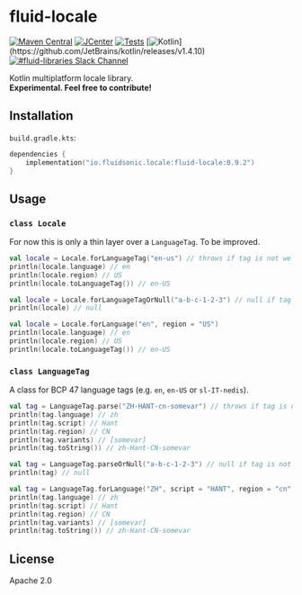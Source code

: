 fluid-locale
============

[![Maven Central](https://img.shields.io/maven-central/v/io.fluidsonic.locale/fluid-locale?label=Maven%20Central)](https://search.maven.org/artifact/io.fluidsonic.locale/fluid-locale)
[![JCenter](https://img.shields.io/bintray/v/fluidsonic/kotlin/locale?label=JCenter)](https://bintray.com/fluidsonic/kotlin/locale)
[![Tests](https://github.com/fluidsonic/fluid-locale/workflows/Tests/badge.svg)](https://github.com/fluidsonic/fluid-locale/actions?workflow=Tests)
[![Kotlin](https://img.shields.io/badge/Kotlin-1.4.10%20(Darwin,%20JVM,%20JS)-blue.svg)](https://github.com/JetBrains/kotlin/releases/v1.4.10)
[![#fluid-libraries Slack Channel](https://img.shields.io/badge/slack-%23fluid--libraries-543951.svg?label=Slack)](https://kotlinlang.slack.com/messages/C7UDFSVT2/)

Kotlin multiplatform locale library.  
**Experimental. Feel free to contribute!**



Installation
------------

`build.gradle.kts`:

```kotlin
dependencies {
    implementation("io.fluidsonic.locale:fluid-locale:0.9.2")
}
```

Usage
-----

### `class Locale`

For now this is only a thin layer over a `LanguageTag`. To be improved.

```kotlin
val locale = Locale.forLanguageTag("en-us") // throws if tag is not well-formed
println(locale.language) // en
println(locale.region) // US
println(locale.toLanguageTag()) // en-US
```

```kotlin
val locale = Locale.forLanguageTagOrNull("a-b-c-1-2-3") // null if tag is not well-formed
println(locale) // null
```

```kotlin
val locale = Locale.forLanguage("en", region = "US")
println(locale.language) // en
println(locale.region) // US
println(locale.toLanguageTag()) // en-US
```

### `class LanguageTag`

A class for BCP 47 language tags (e.g. `en`, `en-US` or `sl-IT-nedis`).

```kotlin
val tag = LanguageTag.parse("ZH-HANT-cn-somevar") // throws if tag is not well-formed
println(tag.language) // zh
println(tag.script) // Hant
println(tag.region) // CN
println(tag.variants) // [somevar]
println(tag.toString()) // zh-Hant-CN-somevar
```

```kotlin
val tag = LanguageTag.parseOrNull("a-b-c-1-2-3") // null if tag is not well-formed
println(tag) // null
```

```kotlin
val tag = LanguageTag.forLanguage("ZH", script = "HANT", region = "cn", variants = listOf("somevar"))
println(tag.language) // zh
println(tag.script) // Hant
println(tag.region) // CN
println(tag.variants) // [somevar]
println(tag.toString()) // zh-Hant-CN-somevar
```

License
-------

Apache 2.0
